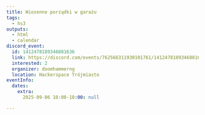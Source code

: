 ```yaml
---
title: Wiosenne porządki w garażu
tags:
  - hs3
outputs:
  - html
  - calendar
discord_event:
  id: 1412478189346881636
  link: https://discord.com/events/762566311930101761/1412478189346881636
  interested: 2
  organizer: doomhammerng
  location: Hackerspace Trójmiasto
eventInfo:
  dates:
    extra:
      2025-09-06 10:00-18:00: null

---
```



